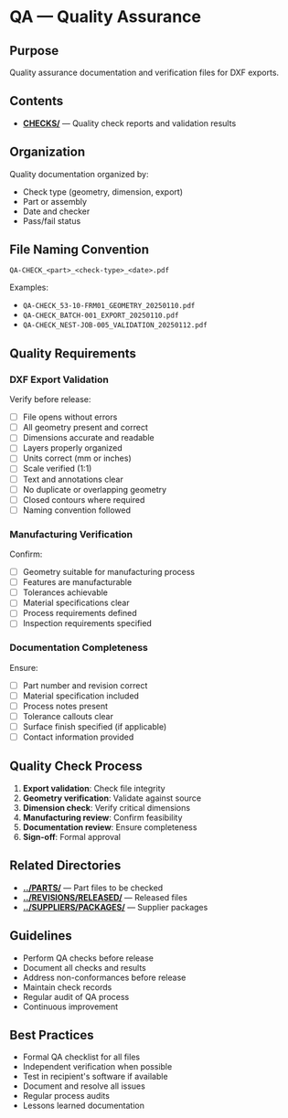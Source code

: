 # QA — Quality Assurance

## Purpose
Quality assurance documentation and verification files for DXF exports.

## Contents
- **[CHECKS/](CHECKS/)** — Quality check reports and validation results

## Organization
Quality documentation organized by:
- Check type (geometry, dimension, export)
- Part or assembly
- Date and checker
- Pass/fail status

## File Naming Convention
```
QA-CHECK_<part>_<check-type>_<date>.pdf
```

Examples:
- `QA-CHECK_53-10-FRM01_GEOMETRY_20250110.pdf`
- `QA-CHECK_BATCH-001_EXPORT_20250110.pdf`
- `QA-CHECK_NEST-JOB-005_VALIDATION_20250112.pdf`

## Quality Requirements

### DXF Export Validation
Verify before release:
- [ ] File opens without errors
- [ ] All geometry present and correct
- [ ] Dimensions accurate and readable
- [ ] Layers properly organized
- [ ] Units correct (mm or inches)
- [ ] Scale verified (1:1)
- [ ] Text and annotations clear
- [ ] No duplicate or overlapping geometry
- [ ] Closed contours where required
- [ ] Naming convention followed

### Manufacturing Verification
Confirm:
- [ ] Geometry suitable for manufacturing process
- [ ] Features are manufacturable
- [ ] Tolerances achievable
- [ ] Material specifications clear
- [ ] Process requirements defined
- [ ] Inspection requirements specified

### Documentation Completeness
Ensure:
- [ ] Part number and revision correct
- [ ] Material specification included
- [ ] Process notes present
- [ ] Tolerance callouts clear
- [ ] Surface finish specified (if applicable)
- [ ] Contact information provided

## Quality Check Process
1. **Export validation**: Check file integrity
2. **Geometry verification**: Validate against source
3. **Dimension check**: Verify critical dimensions
4. **Manufacturing review**: Confirm feasibility
5. **Documentation review**: Ensure completeness
6. **Sign-off**: Formal approval

## Related Directories
- **[../PARTS/](../PARTS/)** — Part files to be checked
- **[../REVISIONS/RELEASED/](../REVISIONS/RELEASED/)** — Released files
- **[../SUPPLIERS/PACKAGES/](../SUPPLIERS/PACKAGES/)** — Supplier packages

## Guidelines
- Perform QA checks before release
- Document all checks and results
- Address non-conformances before release
- Maintain check records
- Regular audit of QA process
- Continuous improvement

## Best Practices
- Formal QA checklist for all files
- Independent verification when possible
- Test in recipient's software if available
- Document and resolve all issues
- Regular process audits
- Lessons learned documentation
